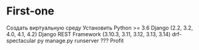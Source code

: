 # First-one
Создать виртуальную среду 
Установить 
  Python >= 3.6
  Django (2.2, 3.2, 4.0, 4.1, 4.2)
  Django REST Framework (3.10.3, 3.11, 3.12, 3.13, 3.14)
  drf-spectacular
py manage.py runserver 
???
Profit
